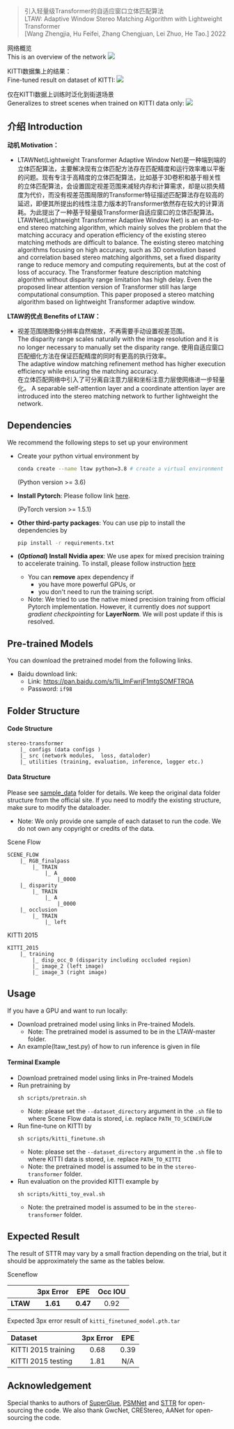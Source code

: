 > 引入轻量级Transformer的自适应窗口立体匹配算法  
> LTAW: Adaptive Window Stereo Matching Algorithm with Lightweight Transformer  
> [Wang Zhengjia,  Hu Feifei,  Zhang Chengjuan,  Lei Zhuo,  He Tao.]
> 2022

网络概览  
This is an overview of the network
![](media\pipeline.png)

KITTI数据集上的结果：  
Fine-tuned result on dataset of KITTI:
![](media\KITTI2015IMAGE.png)

仅在KITTI数据上训练时泛化到街道场景  
Generalizes to street scenes when trained on KITTI data only:
![](media\street_scenes.png)


## 介绍 Introduction
**动机 Motivation：**  
- LTAWNet(Lightweight Transformer Adaptive Window Net)是一种端到端的立体匹配算法，主要解决现有立体匹配方法存在匹配精度和运行效率难以平衡的问题。现有专注于高精度的立体匹配算法，比如基于3D卷积和基于相关性的立体匹配算法，会设置固定视差范围来减轻内存和计算需求，却是以损失精度为代价，而没有视差范围局限的Transformer特征描述匹配算法存在较高的延迟，即便其所提出的线性注意力版本的Transformer依然存在较大的计算消耗。为此提出了一种基于轻量级Transformer自适应窗口的立体匹配算法。  
LTAWNet(Lightweight Transformer Adaptive Window Net) is an end-to-end stereo matching algorithm, which mainly solves the problem that the matching accuracy and operation efficiency of the existing stereo matching methods are difficult to balance. The existing stereo matching algorithms focusing on high accuracy, such as 3D convolution based and correlation based stereo matching algorithms, set a fixed disparity range to reduce memory and computing requirements, but at the cost of loss of accuracy. The Transformer feature description matching algorithm without disparity range limitation has high delay. Even the proposed linear attention version of Transformer still has large computational consumption. This paper proposed a stereo matching algorithm based on lightweight Transformer adaptive window.  

**LTAW的优点 Benefits of LTAW：**  
- 视差范围随图像分辨率自然缩放，不再需要手动设置视差范围。  
The disparity range scales naturally with the image resolution and it is no longer necessary to manually set the disparity range.
使用自适应窗口匹配细化方法在保证匹配精度的同时有更高的执行效率。  
The adaptive window matching refinement method has higher execution efficiency while ensuring the matching accuracy.  
在立体匹配网络中引入了可分离自注意力层和坐标注意力层使网络进一步轻量化。
A separable self-attention layer and a coordinate attention layer are introduced into the stereo matching network to further lightweight the network.

## Dependencies
We recommend the following steps to set up your environment
- Create your python virtual environment by 
    ``` sh
    conda create --name ltaw python=3.8 # create a virtual environment called "ltaw" with python version 3.8
    ```
    (Python version >= 3.6)
- **Install Pytorch**: Please follow link [here](https://pytorch.org/get-started/locally/).

     (PyTorch version >= 1.5.1)
  
- **Other third-party packages**: You can use pip to install the dependencies by 
    ```sh
    pip install -r requirements.txt
    ``` 
- **(*Optional*) Install Nvidia apex**: We use apex for mixed precision training to accelerate training. To install, please follow instruction [here](https://github.com/NVIDIA/apex)
    - You can **remove** apex dependency if 
        - you have more powerful GPUs, or
        - you don't need to run the training script.
    - Note: We tried to use the native mixed precision training from official Pytorch implementation. However, it currently does *not* support *gradient checkpointing* for **LayerNorm**. We will post update if this is resolved.

## Pre-trained Models
You can download the pretrained model from the following links.
- Baidu download link:
  - Link: https://pan.baidu.com/s/1Ii_lmFwrjF1mtgSOMFTROA 
  - Password: `if98 `

## Folder Structure
#### Code Structure
```
stereo-transformer
    |_ configs (data configs )
    |_ src (network modules,  loss, dataloder)
    |_ utilities (training, evaluation, inference, logger etc.)
```
#### Data Structure
Please see [sample_data](sample_data) folder for details. We keep the original data folder structure from the official site. If you need to modify the existing structure, make sure to modify the dataloader.

- Note: We only provide one sample of each dataset to run the code. We do not own any copyright or credits of the data.

Scene Flow 
```
SCENE_FLOW
    |_ RGB_finalpass
        |_ TRAIN
            |_ A
                |_0000
    |_ disparity
        |_ TRAIN
            |_ A
                |_0000
    |_ occlusion
        |_ TRAIN
            |_ left
```
KITTI 2015
```
KITTI_2015
    |_ training
        |_ disp_occ_0 (disparity including occluded region)
        |_ image_2 (left image)
        |_ image_3 (right image)
``` 

## Usage
If you have a GPU and want to run locally:
- Download pretrained model using links in Pre-trained Models.
  - Note: The pretrained model is assumed to be in the LTAW-master folder.
- An example(ltaw_test.py) of how to run inference is given in file 

#### Terminal Example
- Download pretrained model using links in Pre-trained Models
- Run pretraining by
    ```
    sh scripts/pretrain.sh
    ```
    - Note: please set the `--dataset_directory` argument in the `.sh` file to where Scene Flow data is stored, i.e. replace `PATH_TO_SCENEFLOW`
- Run fine-tune on KITTI by
    ```
    sh scripts/kitti_finetune.sh
    ```
    - Note: please set the `--dataset_directory` argument in the `.sh` file to where KITTI data is stored, i.e. replace `PATH_TO_KITTI`
    - Note: the pretrained model is assumed to be in the `stereo-transformer` folder. 
- Run evaluation on the provided KITTI example by
    ```
    sh scripts/kitti_toy_eval.sh
    ```
    - Note: the pretrained model is assumed to be in the `stereo-transformer` folder. 

## Expected Result
The result of STTR may vary by a small fraction depending on the trial, but it should be approximately the same as the tables below.

Sceneflow

|            	|    **3px Error** 	|       **EPE**     | **Occ IOU**     |
|:----------:	|:---------------:	|:---------------:  |:---------------:|
|**LTAW** |       **1.61**    |       **0.47**   	|        0.92     |


Expected 3px error result of `kitti_finetuned_model.pth.tar` 

Dataset | 3px Error | EPE
:--- | :---: | :---: 
KITTI 2015 training | 0.68 | 0.39
KITTI 2015 testing | 1.81 | N/A

## Acknowledgement
Special thanks to authors of [SuperGlue](https://github.com/magicleap/SuperGluePretrainedNetwork), [PSMNet](https://github.com/JiaRenChang/PSMNet) and [STTR](https://github.com/mli0603/stereo-transformer#pre-trained-models) for open-sourcing the code.
We also thank GwcNet, CREStereo, AANet for open-sourcing the code. 



